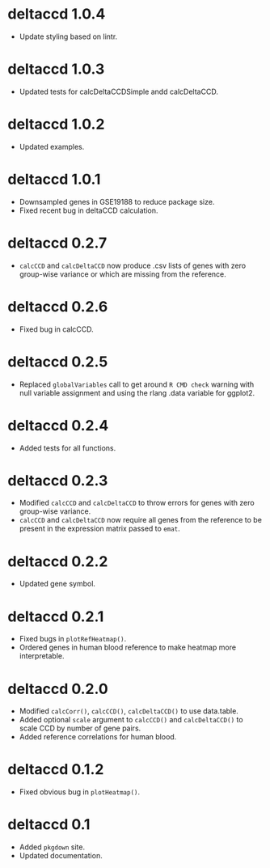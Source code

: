 # deltaccd 1.0.4
* Update styling based on lintr.

# deltaccd 1.0.3
* Updated tests for calcDeltaCCDSimple andd calcDeltaCCD.

# deltaccd 1.0.2
* Updated examples.

# deltaccd 1.0.1
* Downsampled genes in GSE19188 to reduce package size.
* Fixed recent bug in deltaCCD calculation.

# deltaccd 0.2.7
* `calcCCD` and `calcDeltaCCD` now produce .csv lists of genes with zero group-wise variance or which are missing from the reference.

# deltaccd 0.2.6
* Fixed bug in calcCCD.

# deltaccd 0.2.5
* Replaced `globalVariables` call to get around `R CMD check` warning with null variable assignment and using the rlang .data variable for ggplot2.

# deltaccd 0.2.4
* Added tests for all functions.

# deltaccd 0.2.3
* Modified `calcCCD` and `calcDeltaCCD` to throw errors for genes with zero group-wise variance.
* `calcCCD` and `calcDeltaCCD` now require all genes from the reference to be present in the expression matrix passed to `emat`.

# deltaccd 0.2.2
* Updated gene symbol.

# deltaccd 0.2.1
* Fixed bugs in `plotRefHeatmap()`.
* Ordered genes in human blood reference to make heatmap more interpretable.

# deltaccd 0.2.0
* Modified `calcCorr()`, `calcCCD()`, `calcDeltaCCD()` to use data.table.
* Added optional `scale` argument to `calcCCD()` and `calcDeltaCCD()` to scale CCD by number of gene pairs.
* Added reference correlations for human blood.

# deltaccd 0.1.2
* Fixed obvious bug in `plotHeatmap()`.

# deltaccd 0.1
* Added `pkgdown` site.
* Updated documentation.
